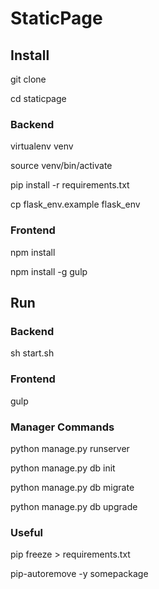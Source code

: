# StaticPage

## Install
git clone

cd staticpage

### Backend
virtualenv venv

source venv/bin/activate

pip install -r requirements.txt

cp flask_env.example flask_env

### Frontend
npm install

npm install -g gulp

## Run

### Backend
sh start.sh

### Frontend
gulp

### Manager Commands
python manage.py runserver

python manage.py db init

python manage.py db migrate

python manage.py db upgrade


### Useful
pip freeze > requirements.txt

pip-autoremove -y somepackage
